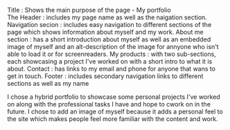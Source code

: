 Title : Shows the main purpose of the page - My portfolio <br>
The Header : includes my page name as well as the naigation section.
Navigation secion : includes easy navigation to different sections of the page which shows information about myself and my work.
About me section : has a short introduction about myself as well as an embedded image of myself and an alt-description of the image for annyone who isn't able to load it or for screenreaders.
My products : with two sub-sections, each showcasing a project I've worked on with a short intro to what it is about.
Contact : has links to my email and phone for anyone that wans to get in touch.
Footer : includes secondary navigation links to different sections as well as my name 

I chose a hybrid portfolio to showcase some personal projects I've worked on along with the professional tasks I have and hope to cwork on in the future.
I chose to add an image of myself because it adds a personal feel to the site which makes people feel more familiar with the content and work.
